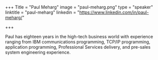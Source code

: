 +++
Title = "Paul Meharg"
image = "paul-meharg.png"
type = "speaker"
linktitle = "paul-meharg"
linkedin = "https://www.linkedin.com/in/paul-meharg/"

+++

Paul has eighteen years in the high-tech business world with experience
ranging from IBM communications programming, TCP/IP programming,
application programming, Professional Services delivery, and pre-sales
system engineering experience.
